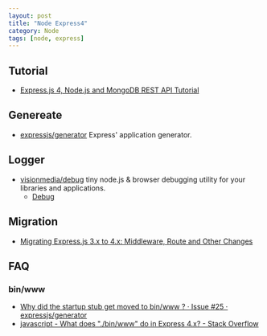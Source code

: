 ```yaml
---
layout: post
title: "Node Express4"
category: Node
tags: [node, express]
--- 
```


## Tutorial

- [Express.js 4, Node.js and MongoDB REST API Tutorial](http://webapplog.com/express-js-4-node-js-and-mongodb-rest-api-tutorial)

## Genereate

- [expressjs/generator](https://github.com/expressjs/generator) Express' application generator.

## Logger

- [visionmedia/debug](https://github.com/visionmedia/debug#millisecond-diff) tiny node.js & browser debugging utility for your libraries and applications.
	- [Debug](http://smalljs.org/logging/debug)

## Migration

- [Migrating Express.js 3.x to 4.x: Middleware, Route and Other Changes](http://webapplog.com/migrating-express-js-3-x-to-4-x-middleware-route-and-other-changes)

## FAQ

### bin/www

- [Why did the startup stub get moved to bin/www ? · Issue #25 · expressjs/generator](https://github.com/expressjs/generator/issues/25)
- [javascript - What does "./bin/www" do in Express 4.x? - Stack Overflow](http://stackoverflow.com/questions/23169941/what-does-bin-www-do-in-express-4-x)

